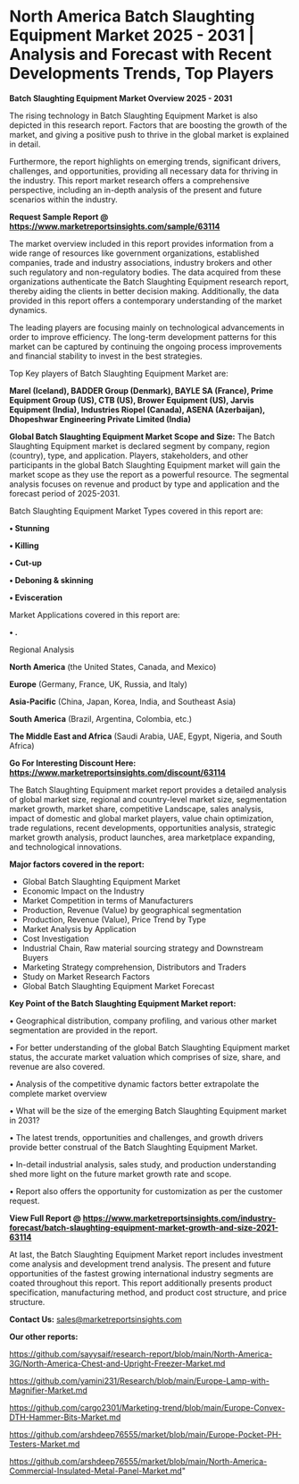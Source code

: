  # North America Batch Slaughting Equipment Market 2025 - 2031 | Analysis and Forecast with Recent Developments Trends, Top Players

<Strong> Batch Slaughting Equipment Market Overview 2025 - 2031</strong>

The rising technology in Batch Slaughting Equipment Market is also depicted in this research report. Factors that are boosting the growth of the market, and giving a positive push to thrive in the global market is explained in detail.

Furthermore, the report highlights on emerging trends, significant drivers, challenges, and opportunities, providing all necessary data for thriving in the industry. This report market research offers a comprehensive perspective, including an in-depth analysis of the present and future scenarios within the industry.

<strong>Request Sample Report @ <a href=https://www.marketreportsinsights.com/sample/63114>https://www.marketreportsinsights.com/sample/63114</a></strong>

The market overview included in this report provides information from a wide range of resources like government organizations, established companies, trade and industry associations, industry brokers and other such regulatory and non-regulatory bodies. The data acquired from these organizations authenticate the Batch Slaughting Equipment research report, thereby aiding the clients in better decision making. Additionally, the data provided in this report offers a contemporary understanding of the market dynamics.

The leading players are focusing mainly on technological advancements in order to improve efficiency. The long-term development patterns for this market can be captured by continuing the ongoing process improvements and financial stability to invest in the best strategies.

Top Key players of Batch Slaughting Equipment Market are:

<strong>Marel (Iceland), BADDER Group (Denmark), BAYLE SA (France), Prime Equipment Group (US), CTB (US), Brower Equipment (US), Jarvis Equipment (India), Industries Riopel (Canada), ASENA (Azerbaijan), Dhopeshwar Engineering Private Limited (India)</strong>

<strong><b>Global Batch Slaughting Equipment Market Scope and Size:</b></strong>
The Batch Slaughting Equipment market is declared segment by company, region (country), type, and application. Players, stakeholders, and other participants in the global Batch Slaughting Equipment market will gain the market scope as they use the report as a powerful resource. The segmental analysis focuses on revenue and product by type and application and the forecast period of 2025-2031.

Batch Slaughting Equipment Market Types covered in this report are:

<strong>• Stunning

• Killing

• Cut-up

• Deboning & skinning

• Evisceration</strong>

Market Applications covered in this report are:

<strong>• .</strong> 

Regional Analysis

<strong>North America</strong> (the United States, Canada, and Mexico)

<strong>Europe</strong> (Germany, France, UK, Russia, and Italy)

<strong>Asia-Pacific</strong> (China, Japan, Korea, India, and Southeast Asia)

<strong>South America</strong> (Brazil, Argentina, Colombia, etc.)

<strong>The Middle East and Africa</strong> (Saudi Arabia, UAE, Egypt, Nigeria, and South Africa)

<strong>Go For Interesting Discount Here: <a href=https://www.marketreportsinsights.com/discount/63114>https://www.marketreportsinsights.com/discount/63114</a></strong>

The Batch Slaughting Equipment market report provides a detailed analysis of global market size, regional and country-level market size, segmentation market growth, market share, competitive Landscape, sales analysis, impact of domestic and global market players, value chain optimization, trade regulations, recent developments, opportunities analysis, strategic market growth analysis, product launches, area marketplace expanding, and technological innovations.

<strong><b>Major factors covered in the report:</b></strong>
<ul>
  <li>Global Batch Slaughting Equipment Market </li>
  <li>Economic Impact on the Industry</li>
  <li>Market Competition in terms of Manufacturers</li>
  <li>Production, Revenue (Value) by geographical segmentation</li>
  <li>Production, Revenue (Value), Price Trend by Type</li>
  <li>Market Analysis by Application</li>
  <li>Cost Investigation</li>
  <li>Industrial Chain, Raw material sourcing strategy and Downstream Buyers</li>
  <li>Marketing Strategy comprehension, Distributors and Traders</li>
  <li>Study on Market Research Factors</li>
  <li>Global Batch Slaughting Equipment Market Forecast</li>
</ul>

<strong><b>Key Point of the Batch Slaughting Equipment Market report:</b></strong>

• Geographical distribution, company profiling, and various other market segmentation are provided in the report.

• For better understanding of the global Batch Slaughting Equipment market status, the accurate market valuation which comprises of size, share, and revenue are also covered.

• Analysis of the competitive dynamic factors better extrapolate the complete market overview

• What will be the size of the emerging Batch Slaughting Equipment market in 2031?

• The latest trends, opportunities and challenges, and growth drivers provide better construal of the Batch Slaughting Equipment Market.

• In-detail industrial analysis, sales study, and production understanding shed more light on the future market growth rate and scope.

• Report also offers the opportunity for customization as per the customer request.

<strong><b>View Full Report @ <a href=https://www.marketreportsinsights.com/industry-forecast/batch-slaughting-equipment-market-growth-and-size-2021-63114>https://www.marketreportsinsights.com/industry-forecast/batch-slaughting-equipment-market-growth-and-size-2021-63114</a></b></strong>


At last, the Batch Slaughting Equipment Market report includes investment come analysis and development trend analysis. The present and future opportunities of the fastest growing international industry segments are coated throughout this report. This report additionally presents product specification, manufacturing method, and product cost structure, and price structure.

<strong>Contact Us:</strong>
sales@marketreportsinsights.com

<strong>Our other reports:</strong>

<a href=https://github.com/sayysaif/research-report/blob/main/North-America-3G/North-America-Chest-and-Upright-Freezer-Market.md>https://github.com/sayysaif/research-report/blob/main/North-America-3G/North-America-Chest-and-Upright-Freezer-Market.md</a>

<a href=https://github.com/yamini231/Research/blob/main/Europe-Lamp-with-Magnifier-Market.md>https://github.com/yamini231/Research/blob/main/Europe-Lamp-with-Magnifier-Market.md</a>

<a href=https://github.com/cargo2301/Marketing-trend/blob/main/Europe-Convex-DTH-Hammer-Bits-Market.md>https://github.com/cargo2301/Marketing-trend/blob/main/Europe-Convex-DTH-Hammer-Bits-Market.md</a>

<a href=https://github.com/arshdeep76555/market/blob/main/Europe-Pocket-PH-Testers-Market.md>https://github.com/arshdeep76555/market/blob/main/Europe-Pocket-PH-Testers-Market.md</a>

<a href=https://github.com/arshdeep76555/market/blob/main/North-America-Commercial-Insulated-Metal-Panel-Market.md>https://github.com/arshdeep76555/market/blob/main/North-America-Commercial-Insulated-Metal-Panel-Market.md</a>"
